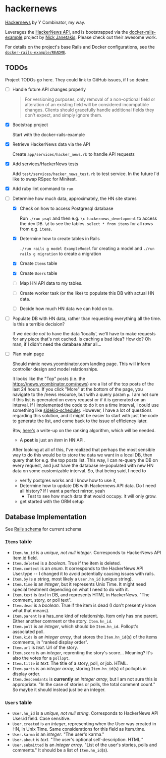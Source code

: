 # hackernews

[Hackernews](https://news.ycombinator.com/) by Y Combinator, my way.

Leverages the [HackerNews API](https://github.com/HackerNews/API), and is bootstrapped via the [docker-rails-example](https://github.com/nickjj/docker-rails-example/tree/main) project by [Nick Janetakis](https://nickjanetakis.com/). Please check out their awesome work.

For details on the project's base Rails and Docker configurations, see the [`docker-rails-example/README`](https://github.com/nickjj/docker-rails-example/blob/c2e3a4bec4bf355b1c6882f34dd74eb438035a50/README.md).

## TODOs

Project TODOs go here. They could link to GitHub issues, if I so desire.

* [ ] Handle future API changes properly

  > For versioning purposes, only removal of a non-optional field or alteration of an existing field will be considered incompatible changes. Clients should gracefully handle additional fields they don't expect, and simply ignore them.

* [X] Bootstrap project

  Start with the docker-rails-example

* [X] Retrieve HackerNews data via the API

  Create `app/services/hacker_news.rb` to handle API requests

* [X] Add services/HackerNews tests

  Add `test/services/hacker_news_test.rb` to test service. In the future I'd like to swap RSpec for Minitest.

* [X] Add ruby lint command to `run`

* [ ] Determine how much data, approximately, the HN site stores

  * [X] Check on how to access Postgresql database

    Run `./run psql` and then e.g. `\c hackernews_development` to access the dev DB. `\d` to see the tables. `select * from items` for all rows from e.g. `items`.

  * [X] Determine how to create tables in Rails

    `./run rails g model ExampleModel` for creating a model and `./run rails g migration` to create a migration

  * [X] Create `Items` table

  * [X] Create `Users` table

  * [ ] Map HN API data to my tables.

  * [ ] Create worker task (or the like) to populate this DB with actual HN data.

  * [ ] Decide how much HN data we can hold on to.

* [ ] Populate DB with HN data, rather than requesting everything all the time. Is this a terrible decision?

  If we decide _not_ to have the data 'locally', we'll have to make requests for any piece that's not cached. Is caching a bad idea? How do? Oh man, if I didn't need the database after all...

* [ ] Plan main page

  Should mimic news.ycombinator.com landing page. This will inform controller design and model relationships.

  It looks like the "Top" posts (i.e. the https://news.ycombinator.com/news) are a list of the top posts of the last 24 hours. If you click "More" at the bottom of the page, you navigate to the /news resource, but with a query param `p`. I am not sure if this list is generated on every request or if it is generated on an interval. If I implemented the code to do it on a time interval, I could use something like [sidekiq-scheduler](https://github.com/sidekiq-scheduler). However, I have a lot of questions regarding this solution, and it might be easier to start with just the code to generate the list, and come back to the issue of efficiency later.

  Btw, [here's](https://vigneshwarar.substack.com/p/hackernews-ranking-algorithm-how) a write-up on the ranking algorithm, which will be needed.

  * A **post** is just an _item_ in HN API.

  After looking at all of this, I've realized that perhaps the most sensible way to do this would be to store the data we want in a local DB, then query that for e.g. the top posts list. This way, I can re-query the DB on every request, and just have the database re-populated with new HN data on some customizable interval. So, that being said, I need to
  * verify postgres works and I know how to use it,
  * Determine how to update DB with Hackernews API data. Do I need all history? If I want a perfect mirror, yeah
    * Test to see how much data that would occupy. It will only grow.
  * get started with the ORM setup

## Database Implementation

See [Rails schema](/db/schema.rb) for current schema

### `Items` table

* `Item.hn_id` is a _unique, not null integer_. Corresponds to HackerNews API Item.id field.
* `Item.deleted` is a _boolean_. True if the item is deleted.
* `Item.context` is an _enum_. It corresponds to the HackerNews API User.type -- I changed it to avoid potentially causing issues with rails.
* `Item.by` is a _string_, most likely a `User.hn_id` (unique string).
* `Item.time` is an _integer_, but it represents Unix Time. It might need special treatment depending on what I need to do with it.
* `Item.text` is _text_ in DB, and represents HTML in HackerNews. "The comment, story, or poll text".
* `Item.dead` is a _boolean_. True if the item is dead (I don't presently know what that means).
* `Item.parent` is a has_one kind of relationship. Item only has one parent. Either another comment or the story. `Item.hn_id`.
* `Item.poll` is an _integer_, which should be `Item.hn_id`. Pollopt's associated poll.
* `Item.kids` is an _integer array_, that stores the `Item.hn_id`(s) of the items comments, in "ranked display order".
* `Item.url` is _text_. Url of the story.
* `Item.score` is an _integer_, reprenting the story's score... Meaning? It's also the votes for a `pollopt`.
* `Item.title` is _text_. The title of a story, poll, or job. HTML.
* `Item.parts` is an _integer array_, storing `Item.hn_id`(s) of pollopts in display order.
* `Item.descendants` is __currently__ an _integer array_, but I am not sure this is appropriate. "In the case of stories or polls, the total comment count." So maybe it should instead just be an integer.

### `Users` table

* `User.hn_id` is a _unique, not null string_. Corresponds to HackerNews API User.id field. Case sensitive.
* `User.created` is an _integer_, representing when the User was created in HN, in Unix Time. Same considerations for this field as Item.time.
* `User.karma` is an _integer_. "The user's karma."
* `User.about` is _text_. "The user's optional self-description. HTML."
* `User.submitted` is an _integer array_. "List of the user's stories, polls and comments." It should be a list of `Item.hn_id`(s).